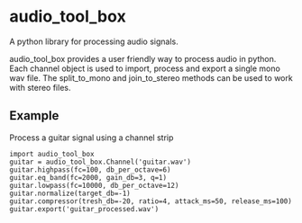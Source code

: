 # audio_tool_box
A python library for processing audio signals.

audio_tool_box provides a user friendly way to process audio in python.
Each channel object is used to import, process and export a single mono wav file.
The split_to_mono and join_to_stereo methods can be used to work with stereo files.

Example
--
Process a guitar signal using a channel strip

    import audio_tool_box
    guitar = audio_tool_box.Channel('guitar.wav')
    guitar.highpass(fc=100, db_per_octave=6)
    guitar.eq_band(fc=2000, gain_db=3, q=1)
    guitar.lowpass(fc=10000, db_per_octave=12)
    guitar.normalize(target_db=-1)
    guitar.compressor(tresh_db=-20, ratio=4, attack_ms=50, release_ms=100)
    guitar.export('guitar_processed.wav')
